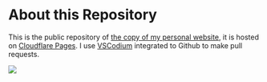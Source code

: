 
# About this Repository

This is the public repository of [the copy of my personal website](https://jefbecker.pages.dev), it is hosted on [Cloudflare Pages](https://pages.cloudflare.com). I use [VSCodium](https://vscodium.com) integrated to Github to make pull requests.

![](/images/buttons/jefbecker/cube_orange.png)